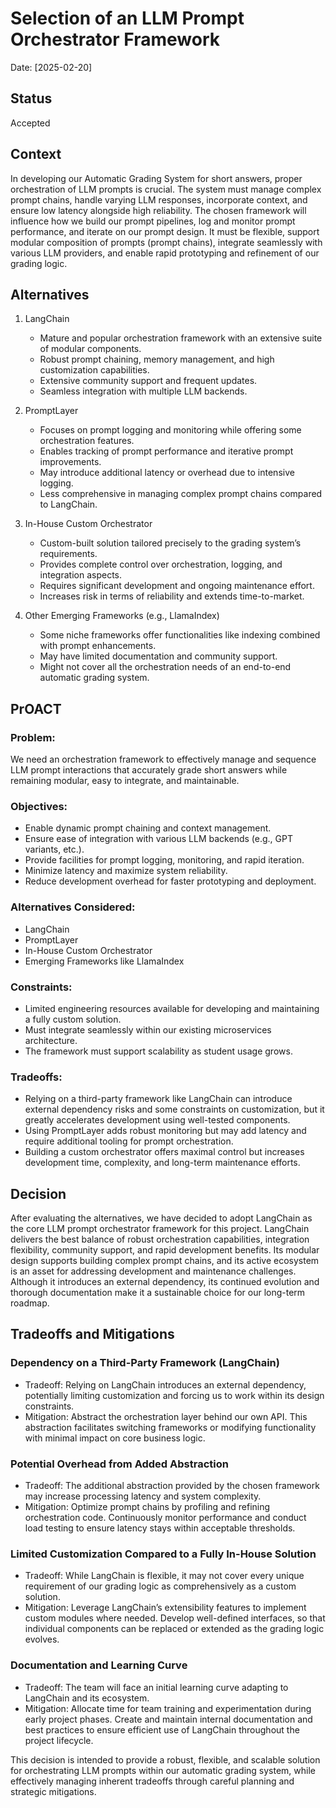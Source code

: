 # Selection of an LLM Prompt Orchestrator Framework

Date:  [2025-02-20]

## Status

Accepted

## Context

In developing our Automatic Grading System for short answers, proper orchestration of LLM prompts is crucial. The system must manage complex prompt chains, handle varying LLM responses, incorporate context, and ensure low latency alongside high reliability. The chosen framework will influence how we build our prompt pipelines, log and monitor prompt performance, and iterate on our prompt design. It must be flexible, support modular composition of prompts (prompt chains), integrate seamlessly with various LLM providers, and enable rapid prototyping and refinement of our grading logic.

## Alternatives

1. LangChain

   - Mature and popular orchestration framework with an extensive suite of modular components.
   - Robust prompt chaining, memory management, and high customization capabilities.
   - Extensive community support and frequent updates.
   - Seamless integration with multiple LLM backends.

2. PromptLayer

   - Focuses on prompt logging and monitoring while offering some orchestration features.
   - Enables tracking of prompt performance and iterative prompt improvements.
   - May introduce additional latency or overhead due to intensive logging.
   - Less comprehensive in managing complex prompt chains compared to LangChain.

3. In-House Custom Orchestrator

   - Custom-built solution tailored precisely to the grading system’s requirements.
   - Provides complete control over orchestration, logging, and integration aspects.
   - Requires significant development and ongoing maintenance effort.
   - Increases risk in terms of reliability and extends time-to-market.

4. Other Emerging Frameworks (e.g., LlamaIndex)
   - Some niche frameworks offer functionalities like indexing combined with prompt enhancements.
   - May have limited documentation and community support.
   - Might not cover all the orchestration needs of an end-to-end automatic grading system.

## PrOACT

### Problem:

We need an orchestration framework to effectively manage and sequence LLM prompt interactions that accurately grade short answers while remaining modular, easy to integrate, and maintainable.

### Objectives:

- Enable dynamic prompt chaining and context management.
- Ensure ease of integration with various LLM backends (e.g., GPT variants, etc.).
- Provide facilities for prompt logging, monitoring, and rapid iteration.
- Minimize latency and maximize system reliability.
- Reduce development overhead for faster prototyping and deployment.

### Alternatives Considered:

- LangChain  
- PromptLayer  
- In-House Custom Orchestrator
- Emerging Frameworks like LlamaIndex

### Constraints:

- Limited engineering resources available for developing and maintaining a fully custom solution.
- Must integrate seamlessly within our existing microservices architecture.
- The framework must support scalability as student usage grows.

### Tradeoffs:

- Relying on a third-party framework like LangChain can introduce external dependency risks and some constraints on customization, but it greatly accelerates development using well-tested components.
- Using PromptLayer adds robust monitoring but may add latency and require additional tooling for prompt orchestration.
- Building a custom orchestrator offers maximal control but increases development time, complexity, and long-term maintenance efforts.

## Decision

After evaluating the alternatives, we have decided to adopt LangChain as the core LLM prompt orchestrator framework for this project. LangChain delivers the best balance of robust orchestration capabilities, integration flexibility, community support, and rapid development benefits. Its modular design supports building complex prompt chains, and its active ecosystem is an asset for addressing development and maintenance challenges. Although it introduces an external dependency, its continued evolution and thorough documentation make it a sustainable choice for our long-term roadmap.

## Tradeoffs and Mitigations

### Dependency on a Third-Party Framework (LangChain)

- Tradeoff: Relying on LangChain introduces an external dependency, potentially limiting customization and forcing us to work within its design constraints.
- Mitigation: Abstract the orchestration layer behind our own API. This abstraction facilitates switching frameworks or modifying functionality with minimal impact on core business logic.

### Potential Overhead from Added Abstraction

- Tradeoff: The additional abstraction provided by the chosen framework may increase processing latency and system complexity.
- Mitigation: Optimize prompt chains by profiling and refining orchestration code. Continuously monitor performance and conduct load testing to ensure latency stays within acceptable thresholds.

### Limited Customization Compared to a Fully In-House Solution

- Tradeoff: While LangChain is flexible, it may not cover every unique requirement of our grading logic as comprehensively as a custom solution.
- Mitigation: Leverage LangChain’s extensibility features to implement custom modules where needed. Develop well-defined interfaces, so that individual components can be replaced or extended as the grading logic evolves.

### Documentation and Learning Curve

- Tradeoff: The team will face an initial learning curve adapting to LangChain and its ecosystem.
- Mitigation: Allocate time for team training and experimentation during early project phases. Create and maintain internal documentation and best practices to ensure efficient use of LangChain throughout the project lifecycle.

This decision is intended to provide a robust, flexible, and scalable solution for orchestrating LLM prompts within our automatic grading system, while effectively managing inherent tradeoffs through careful planning and strategic mitigations.
